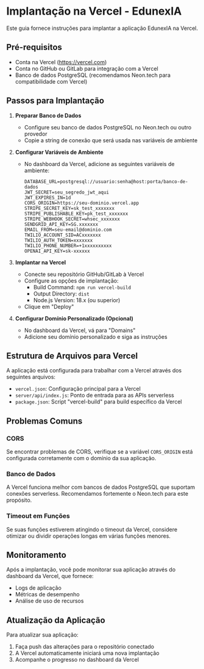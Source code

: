 # Implantação na Vercel - EdunexIA

Este guia fornece instruções para implantar a aplicação EdunexIA na Vercel.

## Pré-requisitos

- Conta na Vercel (https://vercel.com)
- Conta no GitHub ou GitLab para integração com a Vercel
- Banco de dados PostgreSQL (recomendamos Neon.tech para compatibilidade com Vercel)

## Passos para Implantação

1. **Preparar Banco de Dados**
   - Configure seu banco de dados PostgreSQL no Neon.tech ou outro provedor
   - Copie a string de conexão que será usada nas variáveis de ambiente

2. **Configurar Variáveis de Ambiente**
   - No dashboard da Vercel, adicione as seguintes variáveis de ambiente:
     ```
     DATABASE_URL=postgresql://usuario:senha@host:porta/banco-de-dados
     JWT_SECRET=seu_segredo_jwt_aqui
     JWT_EXPIRES_IN=1d
     CORS_ORIGIN=https://seu-dominio.vercel.app
     STRIPE_SECRET_KEY=sk_test_xxxxxxx
     STRIPE_PUBLISHABLE_KEY=pk_test_xxxxxxx
     STRIPE_WEBHOOK_SECRET=whsec_xxxxxxx
     SENDGRID_API_KEY=SG.xxxxxxx
     EMAIL_FROM=seu-email@dominio.com
     TWILIO_ACCOUNT_SID=ACxxxxxxx
     TWILIO_AUTH_TOKEN=xxxxxxx
     TWILIO_PHONE_NUMBER=+1xxxxxxxxxx
     OPENAI_API_KEY=sk-xxxxxx
     ```

3. **Implantar na Vercel**
   - Conecte seu repositório GitHub/GitLab à Vercel
   - Configure as opções de implantação:
     - Build Command: `npm run vercel-build`
     - Output Directory: `dist`
     - Node.js Version: 18.x (ou superior)
   - Clique em "Deploy"

4. **Configurar Domínio Personalizado (Opcional)**
   - No dashboard da Vercel, vá para "Domains"
   - Adicione seu domínio personalizado e siga as instruções

## Estrutura de Arquivos para Vercel

A aplicação está configurada para trabalhar com a Vercel através dos seguintes arquivos:

- `vercel.json`: Configuração principal para a Vercel
- `server/api/index.js`: Ponto de entrada para as APIs serverless
- `package.json`: Script "vercel-build" para build específico da Vercel

## Problemas Comuns

### CORS
Se encontrar problemas de CORS, verifique se a variável `CORS_ORIGIN` está configurada corretamente com o domínio da sua aplicação.

### Banco de Dados
A Vercel funciona melhor com bancos de dados PostgreSQL que suportam conexões serverless. Recomendamos fortemente o Neon.tech para este propósito.

### Timeout em Funções
Se suas funções estiverem atingindo o timeout da Vercel, considere otimizar ou dividir operações longas em várias funções menores.

## Monitoramento

Após a implantação, você pode monitorar sua aplicação através do dashboard da Vercel, que fornece:
- Logs de aplicação
- Métricas de desempenho
- Análise de uso de recursos

## Atualização da Aplicação

Para atualizar sua aplicação:
1. Faça push das alterações para o repositório conectado
2. A Vercel automaticamente iniciará uma nova implantação
3. Acompanhe o progresso no dashboard da Vercel 